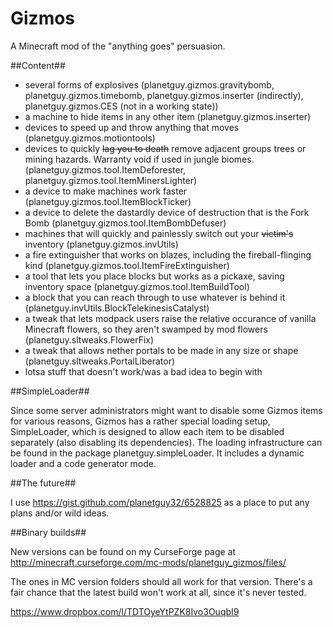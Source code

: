 Gizmos
========

A Minecraft mod of the "anything goes" persuasion.

##Content##
+ several forms of explosives (planetguy.gizmos.gravitybomb, planetguy.gizmos.timebomb, planetguy.gizmos.inserter (indirectly), planetguy.gizmos.CES (not in a working state))
+ a machine to hide items in any other item (planetguy.gizmos.inserter)
+ devices to speed up and throw anything that moves (planetguy.gizmos.motiontools)
+ devices to quickly ~~lag you to death~~ remove adjacent groups trees or mining hazards. Warranty void if used in jungle biomes. (planetguy.gizmos.tool.ItemDeforester, planetguy.gizmos.tool.ItemMinersLighter)
+ a device to make machines work faster (planetguy.gizmos.tool.ItemBlockTicker)
+ a device to delete the dastardly device of destruction that is the Fork Bomb (planetguy.gizmos.tool.ItemBombDefuser)
+ machines that will quickly and painlessly switch out your ~~victim's~~ inventory (planetguy.gizmos.invUtils)
+ a fire extinguisher that works on blazes, including the fireball-flinging kind (planetguy.gizmos.tool.ItemFireExtinguisher)
+ a tool that lets you place blocks but works as a pickaxe, saving inventory space (planetguy.gizmos.tool.ItemBuildTool)
+ a block that you can reach through to use whatever is behind it (planetguy.invUtils.BlockTelekinesisCatalyst)
+ a tweak that lets modpack users raise the relative occurance of vanilla Minecraft flowers, so they aren't swamped by mod flowers (planetguy.sltweaks.FlowerFix)
+ a tweak that allows nether portals to be made in any size or shape (planetguy.sltweaks.PortalLiberator)
+ lotsa stuff that doesn't work/was a bad idea to begin with

##SimpleLoader##

Since some server administrators might want to disable some Gizmos items for various reasons, Gizmos has a rather special loading setup, SimpleLoader, which is designed to allow each item to be disabled separately (also disabling its dependencies). The loading infrastructure can be found in the package planetguy.simpleLoader. It includes a dynamic loader and a code generator mode.

##The future##

I use https://gist.github.com/planetguy32/6528825 as a place to put any plans and/or wild ideas.

##Binary builds##

New versions can be found on my CurseForge page at http://minecraft.curseforge.com/mc-mods/planetguy_gizmos/files/

The ones in MC version folders should all work for that version. There's a fair chance that the latest build won't work at all, since it's never tested.

https://www.dropbox.com/l/TDTOyeYtPZK8Ivo3OuqbI9
